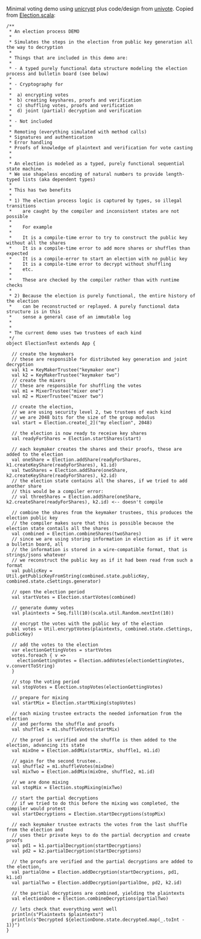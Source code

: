 Minimal voting demo using [unicrypt](https://github.com/bfh-evg/univote2) plus code/design from [univote](https://github.com/bfh-evg/univote2). Copied from [Election.scala](https://github.com/agoravoting/sandbox/blob/master/src/main/scala/Election.scala):

    /**
     * An election process DEMO
     *
     * Simulates the steps in the election from public key generation all the way to decryption
     *
     * Things that are included in this demo are:
     *
     * - A typed purely functional data structure modeling the election process and bulletin board (see below)
     *
     * - Cryptography for
     *
     *  a) encrypting votes
     *  b) creating keyshares, proofs and verification
     *  c) shuffling votes, proofs and verification
     *  d) joint (partial) decryption and verification
     *
     * - Not included
     *
     * Remoting (everything simulated with method calls)
     * Signatures and authentication
     * Error handling
     * Proofs of knowledge of plaintext and verification for vote casting
     *
     *
     * An election is modeled as a typed, purely functional sequential state machine.
     * We use shapeless encoding of natural numbers to provide length-typed lists (aka dependent types)
     *
     * This has two benefits
     *
     * 1) The election process logic is captured by types, so illegal transitions
     *    are caught by the compiler and inconsistent states are not possible
     *
     *    For example
     *
     *    It is a compile-time error to try to construct the public key without all the shares
     *    It is a compile-time error to add more shares or shuffles than expected
     *    It is a compile-error to start an election with no public key
     *    It is a compile-time error to decrypt without shuffling
     *    etc.
     *
     *    These are checked by the compiler rather than with runtime checks
     *
     * 2) Because the election is purely functional, the entire history of the election
     *    can be reconstructed or replayed. A purely functional data structure is in this
     *    sense a general case of an immutable log
     *
     *
     * The current demo uses two trustees of each kind
     */
    object ElectionTest extends App {

      // create the keymakers
      // these are responsible for distributed key generation and joint decryption
      val k1 = KeyMakerTrustee("keymaker one")
      val k2 = KeyMakerTrustee("keymaker two")
      // create the mixers
      // these are responsible for shuffling the votes
      val m1 = MixerTrustee("mixer one")
      val m2 = MixerTrustee("mixer two")

      // create the election,
      // we are using security level 2, two trustees of each kind
      // we are 2048 bits for the size of the group modulus
      val start = Election.create[_2]("my election", 2048)

      // the election is now ready to receive key shares
      val readyForShares = Election.startShares(start)

      // each keymaker creates the shares and their proofs, these are added to the election
      val oneShare = Election.addShare(readyForShares, k1.createKeyShare(readyForShares), k1.id)
      val twoShares = Election.addShare(oneShare, k2.createKeyShare(readyForShares), k2.id)
      // the election state contains all the shares, if we tried to add another share
      // this would be a compiler error:
      // val threeShares = Election.addShare(oneShare, k2.createShare(readyForShares), k2.id) <-- doesn't compile

      // combine the shares from the keymaker trustees, this produces the election public key
      // the compiler makes sure that this is possible because the election state contails all the shares
      val combined = Election.combineShares(twoShares)
      // since we are using storing information in election as if it were a bulletin board, all
      // the information is stored in a wire-compatible format, that is strings/jsons whatever
      // we reconstruct the public key as if it had been read from such a format
      val publicKey = Util.getPublicKeyFromString(combined.state.publicKey, combined.state.cSettings.generator)

      // open the election period
      val startVotes = Election.startVotes(combined)

      // generate dummy votes
      val plaintexts = Seq.fill(10)(scala.util.Random.nextInt(10))

      // encrypt the votes with the public key of the election
      val votes = Util.encryptVotes(plaintexts, combined.state.cSettings, publicKey)

      // add the votes to the election
      var electionGettingVotes = startVotes
      votes.foreach { v =>
        electionGettingVotes = Election.addVotes(electionGettingVotes, v.convertToString)
      }

      // stop the voting period
      val stopVotes = Election.stopVotes(electionGettingVotes)

      // prepare for mixing
      val startMix = Election.startMixing(stopVotes)

      // each mixing trustee extracts the needed information from the election
      // and performs the shuffle and proofs
      val shuffle1 = m1.shuffleVotes(startMix)

      // the proof is verified and the shuffle is then added to the election, advancing its state
      val mixOne = Election.addMix(startMix, shuffle1, m1.id)

      // again for the second trustee..
      val shuffle2 = m1.shuffleVotes(mixOne)
      val mixTwo = Election.addMix(mixOne, shuffle2, m1.id)

      // we are done mixing
      val stopMix = Election.stopMixing(mixTwo)

      // start the partial decryptions
      // if we tried to do this before the mixing was completed, the compiler would protest
      val startDecryptions = Election.startDecryptions(stopMix)

      // each keymaker trustee extracts the votes from the last shuffle from the election and
      // uses their private keys to do the partial decryption and create proofs
      val pd1 = k1.partialDecryption(startDecryptions)
      val pd2 = k2.partialDecryption(startDecryptions)

      // the proofs are verified and the partial decryptions are added to the election,
      val partialOne = Election.addDecryption(startDecryptions, pd1, k1.id)
      val partialTwo = Election.addDecryption(partialOne, pd2, k2.id)

      // the partial decryptions are combined, yielding the plaintexts
      val electionDone = Election.combineDecryptions(partialTwo)

      // lets check that everything went well
      println(s"Plaintexts $plaintexts")
      println(s"Decrypted ${electionDone.state.decrypted.map(_.toInt - 1)}")
    }